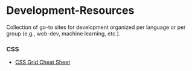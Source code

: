 # Development-Resources
Collection of go-to sites for development organized per language or per group (e.g., web-dev, machine learning, etc.).

### CSS

- [CSS Grid Cheat Sheet](https://grid.malven.co/)
